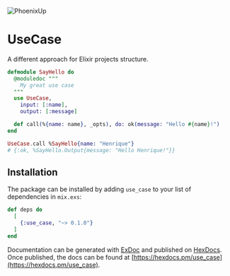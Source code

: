 ![PhoenixUp](https://raw.githubusercontent.com/henriquefernandez/use_case/master/priv/static/logo_small.png)

# UseCase

A different approach for Elixir projects structure.

```elixir
defmodule SayHello do
  @moduledoc """
    My great use case
  """
  use UseCase,
    input: [:name],
    output: [:message]

  def call(%{name: name}, _opts), do: ok(message: "Hello #{name}!")
end

UseCase.call %SayHello{name: "Henrique"}
# {:ok, %SayHello.Output{message: "Hello Henrique!"}}
```

## Installation

The package can be installed by adding `use_case` to your list of dependencies in `mix.exs`:

```elixir
def deps do
  [
    {:use_case, "~> 0.1.0"}
  ]
end
```

Documentation can be generated with [ExDoc](https://github.com/elixir-lang/ex_doc)
and published on [HexDocs](https://hexdocs.pm). Once published, the docs can
be found at [https://hexdocs.pm/use_case](https://hexdocs.pm/use_case).

